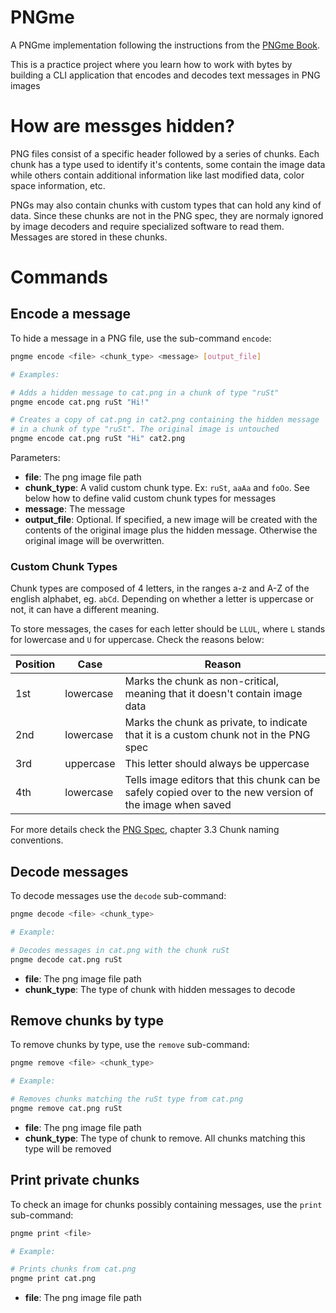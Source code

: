# PNGme

A PNGme implementation following the instructions from the [PNGme Book](https://jrdngr.github.io/pngme_book/).

This is a practice project where you learn how to work with bytes by building a CLI application that encodes and decodes text messages in PNG images

# How are messges hidden?

PNG files consist of a specific header followed by a series of chunks. Each chunk has a type used to identify it's contents, some contain the image data while others contain additional information like last modified data, color space information, etc.

PNGs may also contain chunks with custom types that can hold any kind of data. Since these chunks are not in the PNG spec, they are normaly ignored by image decoders and require specialized software to read them. Messages are stored in these chunks.

# Commands

## Encode a message

To hide a message in a PNG file, use the sub-command `encode`:

```bash
pngme encode <file> <chunk_type> <message> [output_file]

# Examples:

# Adds a hidden message to cat.png in a chunk of type "ruSt"
pngme encode cat.png ruSt "Hi!"

# Creates a copy of cat.png in cat2.png containing the hidden message
# in a chunk of type "ruSt". The original image is untouched
pngme encode cat.png ruSt "Hi" cat2.png
```

Parameters:

- **file**: The png image file path
- **chunk_type**: A valid custom chunk type. Ex: `ruSt`, `aaAa` and `foOo`. See below how to define valid custom chunk types for messages
- **message**: The message
- **output_file**: Optional. If specified, a new image will be created with the contents of the original image plus the hidden message. Otherwise the original image will be overwritten.

### Custom Chunk Types

Chunk types are composed of 4 letters, in the ranges a-z and A-Z of the english alphabet, eg. `abCd`. Depending on whether a letter is uppercase or not, it can have a different meaning.

To store messages, the cases for each letter should be `LLUL`, where `L` stands for lowercase and `U` for uppercase. Check the reasons below:

| Position | Case      | Reason                                                                                                   |
| -------- | --------- | -------------------------------------------------------------------------------------------------------- |
| 1st      | lowercase | Marks the chunk as non-critical, meaning that it doesn't contain image data                              |
| 2nd      | lowercase | Marks the chunk as private, to indicate that it is a custom chunk not in the PNG spec                    |
| 3rd      | uppercase | This letter should always be uppercase                                                                   |
| 4th      | lowercase | Tells image editors that this chunk can be safely copied over to the new version of the image when saved |

For more details check the [PNG Spec](http://www.libpng.org/pub/png/spec/1.2/PNG-Structure.html), chapter 3.3 Chunk naming conventions.

## Decode messages

To decode messages use the `decode` sub-command:

```bash
pngme decode <file> <chunk_type>

# Example:

# Decodes messages in cat.png with the chunk ruSt
pngme decode cat.png ruSt
```

- **file**: The png image file path
- **chunk_type**: The type of chunk with hidden messages to decode

## Remove chunks by type

To remove chunks by type, use the `remove` sub-command:

```bash
pngme remove <file> <chunk_type>

# Example:

# Removes chunks matching the ruSt type from cat.png
pngme remove cat.png ruSt
```

- **file**: The png image file path
- **chunk_type**: The type of chunk to remove. All chunks matching this type will be removed

## Print private chunks

To check an image for chunks possibly containing messages, use the `print` sub-command:

```bash
pngme print <file>

# Example:

# Prints chunks from cat.png
pngme print cat.png
```

- **file**: The png image file path
